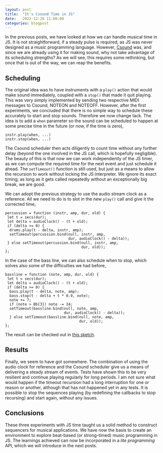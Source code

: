 ```yaml
---
layout: post
title:  "It's Csound Time in JS"
date:   2022-12-28 11:00:00
categories: blogpost
---
```


In the previous posts, we have looked at how we can handle musical
time in JS. It is not straightforward, if a steady pulse is required,
as JS was never designed as a music programming language. However,
[Csound](https://csound.com) was, and since we are already using it
for making sound, why not take advantage of its scheduling strengths?
As we will see, this requires some rethinking, but once that is out of
the way, we can reap the benefits.

Scheduling 
--------

The original idea was to have instruments with a `play()` action
that would make sound immediately, coupled with a `stop()` that 
made it quit playing. This was very simply implemented by sending
two respective MIDI messages to Csound, NOTEON and NOTEOFF. However,
after the first experiments, we concluded that there is no simple way
to schedule these accurately to start and stop sounds. Therefore we
now change tack. The idea is to add a `when` parameter so the sound
can be scheduled to happen at some precise time in the future (or now,
if the time is zero),

```
instr.play(when, ...)
instr.stop(when, ...)
```

The Csound scheduler then acts diligently to count time without any
further delay (beyond the one involved in the JS call, which is
hopefully negligible). The beauty of this is that now we can work
independently of the JS timer, as we can compute the required time
for the next event and just schedule it ahead. The
`setTimeout()` function is still used, but just as a means to allow
the recursion to work without locking the JS interpreter. We ignore
its exact timing; as long as it gets called repeatedly without an
exceptionally big break, we are good.

We can adopt the previous strategy to use the audio stream clock as a
reference. All we need to do is to slot in the new `play()` call and
give it the corrected time,

```
percussion = function (instr, amp, dur, old) {
 let t = secs(dur);
 let delta = audioClock() - (t + old);
 if (delta >= 0) {
  drums.play(t - delta, instr, amp);
  setTimeout(percussion.bind(null, instr, amp, 
                             dur, audioClock() - delta));
 } else setTimeout(percussion.bind(null, instr, amp, 
                                   dur, old));
};
```

In the case of the bass line, we can also schedule when to stop, which
solves also some of the difficulties we had before,

```
bassline = function (note, amp, dur, old) {
 let t = secs(dur);
 let delta = audioClock() - (t + old);
 if (delta >= 0) {
  bass.play(t - delta, note, amp);
  bass.stop(t - delta + t * 0.9, note);
  note += 7;
  if (note > Bb[3]) note -= 24;
  setTimeout(bassline.bind(null, note, amp, 
	                       dur, audioClock() - delta));
  } else setTimeout(bassline.bind(null, note, amp, 
                                  dur, old));
};
```

The result can be checked out in [this
sketch](https://editor.p5js.org/vlazzarini/sketches/ifsOSPL7r).

Results
-----

Finally, we seem to have got somewhere. The combination of using the
audio clock for reference and the Csound scheduler give us a means of
delivering a steady stream of events. Tests have shown this to be very
resilient and continue playing regularly for long periods. I am not
sure what would happen if the timeout recursion had a long
interruption for one or reason or another, although that has not
happened yet in any tests. It is possible to stop the sequences
playing (by redefining the callbacks to stop recursing) and start
again, without any issues.

Conclusions
------

These three experiments with JS time taught us a solid method to
construct sequencers for musical applications. We have now the basis
to create an environment to explore beat-based (or strong-timed) music
programming in JS. The learnings achieved can now be incorporated in a
*lite programming* API, which we will introduce in the next posts.
